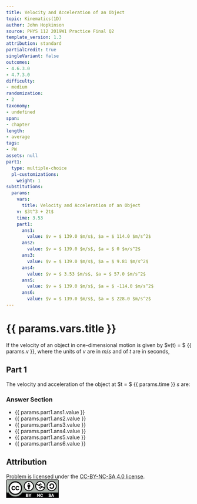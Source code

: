 ```yaml
---
title: Velocity and Acceleration of an Object
topic: Kinematics(1D)
author: John Hopkinson
source: PHYS 112 2019W1 Practice Final Q2
template_version: 1.3
attribution: standard
partialCredit: true
singleVariant: false
outcomes:
- 4.6.3.0
- 4.7.3.0
difficulty:
- medium
randomization:
- 2
taxonomy:
- undefined
span:
- chapter
length:
- average
tags:
- PW
assets: null
part1:
  type: multiple-choice
  pl-customizations:
    weight: 1
substitutions:
  params:
    vars:
      title: Velocity and Acceleration of an Object
    v: $3t^3 + 2t$
    time: 3.53
    part1:
      ans1:
        value: $v = $ 139.0 $m/s$, $a = $ 114.0 $m/s^2$
      ans2:
        value: $v = $ 139.0 $m/s$, $a = $ 0 $m/s^2$
      ans3:
        value: $v = $ 139.0 $m/s$, $a = $ 9.81 $m/s^2$
      ans4:
        value: $v = $ 3.53 $m/s$, $a = $ 57.0 $m/s^2$
      ans5:
        value: $v = $ 139.0 $m/s$, $a = $ -114.0 $m/s^2$
      ans6:
        value: $v = $ 139.0 $m/s$, $a = $ 228.0 $m/s^2$
---
```

# {{ params.vars.title }}
If the velocity of an object in one-dimensional motion is given by $v(t) = $ {{ params.v }}, where the units of $v$ are in $m/s$ and of $t$ are in seconds,

## Part 1

The velocity and acceleration of the object at $t = $ {{ params.time }} $s$ are:

### Answer Section

- {{ params.part1.ans1.value }}
- {{ params.part1.ans2.value }}
- {{ params.part1.ans3.value }}
- {{ params.part1.ans4.value }}
- {{ params.part1.ans5.value }}
- {{ params.part1.ans6.value }}

## Attribution

Problem is licensed under the [CC-BY-NC-SA 4.0 license](https://creativecommons.org/licenses/by-nc-sa/4.0/).<br> ![The Creative Commons 4.0 license requiring attribution-BY, non-commercial-NC, and share-alike-SA license.](https://raw.githubusercontent.com/firasm/bits/master/by-nc-sa.png)